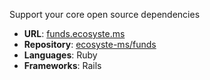 ---
---

Support your core open source dependencies

* **URL**: [funds.ecosyste.ms](https://funds.ecosyste.ms)
* **Repository**: [ecosyste-ms/funds](https://github.com/ecosyste-ms/funds)
* **Languages**: Ruby
* **Frameworks**: Rails
